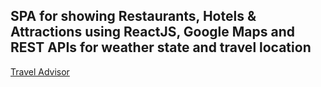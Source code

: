 ## SPA for showing Restaurants, Hotels & Attractions using ReactJS, Google Maps and REST APIs for weather state and travel location

[Travel Advisor](https://travel-advisor-nick-miriad.netlify.app/)
